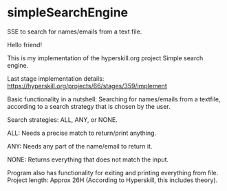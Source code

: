 # simpleSearchEngine
SSE to search for names/emails from a text file. 

Hello friend!

This is my implementation of the hyperskill.org project Simple search engine.

Last stage implementation details: https://hyperskill.org/projects/66/stages/359/implement

Basic functionality in a nutshell:
Searching for names/emails from a textfile,
according to a search strategy that is chosen by the user.

Search strategies: ALL, ANY, or NONE.

ALL: Needs a precise match to return/print anything.

ANY: Needs any part of the name/email to return it.

NONE: Returns everything that does not match the input.

Program also has functionality for exiting and printing everything from file.
Project length: Approx 26H (According to Hyperskill, this includes theory).
